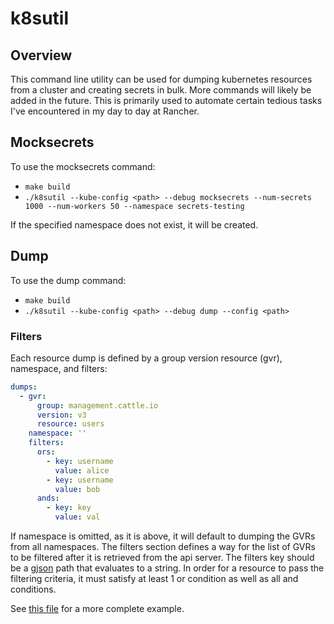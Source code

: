 # k8sutil

## Overview

This command line utility can be used for dumping kubernetes resources from a cluster and creating secrets in bulk.
More commands will likely be added in the future. This is primarily used to automate certain tedious tasks I've encountered in my day to day at Rancher.

## Mocksecrets

To use the mocksecrets command:
- `make build`
- `./k8sutil --kube-config <path> --debug mocksecrets --num-secrets 1000 --num-workers 50 --namespace secrets-testing`

If the specified namespace does not exist, it will be created.

## Dump

To use the dump command:
- `make build`
- `./k8sutil --kube-config <path> --debug dump --config <path>`

### Filters

Each resource dump is defined by a group version resource (gvr), namespace, and filters:

```yaml
dumps:
  - gvr:
      group: management.cattle.io
      version: v3
      resource: users
    namespace: ''
    filters:
      ors:
        - key: username
          value: alice
        - key: username
          value: bob
      ands:
        - key: key
          value: val
```

If namespace is omitted, as it is above, it will default to dumping the GVRs from all namespaces. The filters section defines 
a way for the list of GVRs to be filtered after it is retrieved from the api server. The filters key should be a [gjson](https://github.com/tidwall/gjson) path
that evaluates to a string. In order for a resource to pass the filtering criteria, it must satisfy at least 1 or condition as well as all and conditions.

See [this file](example/dump.yaml) for a more complete example.